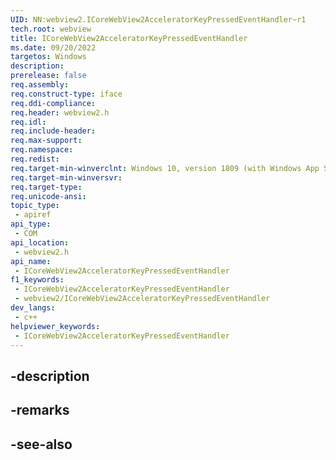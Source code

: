 ```yaml
---
UID: NN:webview2.ICoreWebView2AcceleratorKeyPressedEventHandler~r1
tech.root: webview
title: ICoreWebView2AcceleratorKeyPressedEventHandler
ms.date: 09/20/2022
targetos: Windows
description: 
prerelease: false
req.assembly: 
req.construct-type: iface
req.ddi-compliance: 
req.header: webview2.h
req.idl: 
req.include-header: 
req.max-support: 
req.namespace: 
req.redist: 
req.target-min-winverclnt: Windows 10, version 1809 (with Windows App SDK 1.1 or later)
req.target-min-winversvr: 
req.target-type: 
req.unicode-ansi: 
topic_type:
 - apiref
api_type:
 - COM
api_location:
 - webview2.h
api_name:
 - ICoreWebView2AcceleratorKeyPressedEventHandler
f1_keywords:
 - ICoreWebView2AcceleratorKeyPressedEventHandler
 - webview2/ICoreWebView2AcceleratorKeyPressedEventHandler
dev_langs:
 - c++
helpviewer_keywords:
 - ICoreWebView2AcceleratorKeyPressedEventHandler
---
```


## -description

## -remarks

## -see-also

